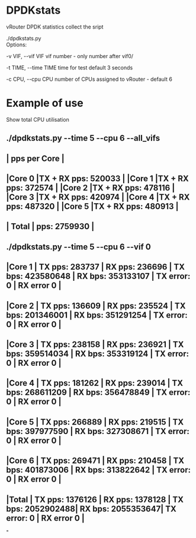 # DPDKstats
vRouter DPDK statistics collect the sript

./dpdkstats.py  
  Options:
  
  -v VIF, --vif VIF     vif number - only number after vif0/
  
  -t TIME, --time TIME  time for test default 3 seconds
  
  -c CPU, --cpu CPU     number of CPUs assigned to vRouter - default 6
  
  
  # Example of use 
  Show total CPU utilisation
  
./dpdkstats.py --time 5 --cpu 6 --all_vifs
----------------------------------
|         pps per Core           |
----------------------------------
|Core 0  |TX + RX pps: 520033    |
|Core 1  |TX + RX pps: 372574    |
|Core 2  |TX + RX pps: 478116    |
|Core 3  |TX + RX pps: 420974    |
|Core 4  |TX + RX pps: 487320    |
|Core 5  |TX + RX pps: 480913    |
----------------------------------
| Total  | pps: 2759930          |
----------------------------------



./dpdkstats.py --time 5 --cpu 6 --vif 0
-------------------------------------------------------------------------------------------------------------------------------------
|Core 1  | TX pps: 283737    | RX pps: 236696    | TX bps: 423580648 | RX bps: 353133107 | TX error: 0         | RX error 0         |
-------------------------------------------------------------------------------------------------------------------------------------
|Core 2  | TX pps: 136609    | RX pps: 235524    | TX bps: 201346001 | RX bps: 351291254 | TX error: 0         | RX error 0         |
-------------------------------------------------------------------------------------------------------------------------------------
|Core 3  | TX pps: 238158    | RX pps: 236921    | TX bps: 359514034 | RX bps: 353319124 | TX error: 0         | RX error 0         |
-------------------------------------------------------------------------------------------------------------------------------------
|Core 4  | TX pps: 181262    | RX pps: 239014    | TX bps: 268611209 | RX bps: 356478849 | TX error: 0         | RX error 0         |
-------------------------------------------------------------------------------------------------------------------------------------
|Core 5  | TX pps: 266889    | RX pps: 219515    | TX bps: 397977590 | RX bps: 327308671 | TX error: 0         | RX error 0         |
-------------------------------------------------------------------------------------------------------------------------------------
|Core 6  | TX pps: 269471    | RX pps: 210458    | TX bps: 401873006 | RX bps: 313822642 | TX error: 0         | RX error 0         |
-------------------------------------------------------------------------------------------------------------------------------------
|Total   | TX pps: 1376126   | RX pps: 1378128   | TX bps: 2052902488| RX bps: 2055353647| TX error: 0         | RX error 0         |
-------------------------------------------------------------------------------------------------------------------------------------
"
 
